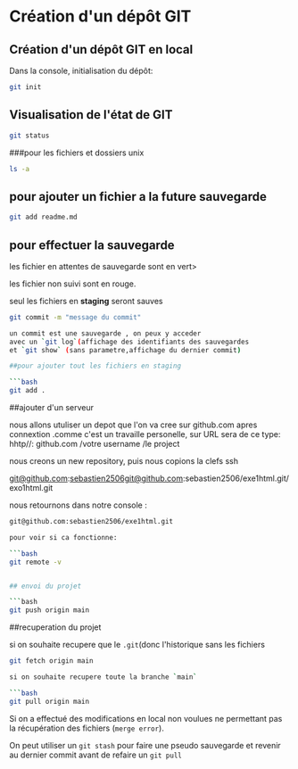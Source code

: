 # Création d'un dépôt GIT

## Création d'un dépôt GIT en local

Dans la console, initialisation du dépôt:

```bash
git init
```
## Visualisation de l'état de GIT

```bash
git status
```
###pour les fichiers et dossiers unix 

```bash
ls -a
```

## pour ajouter un fichier a la future sauvegarde 
```bash
git add readme.md
````
## pour effectuer la sauvegarde 

les fichier en attentes de sauvegarde sont en vert>

les fichier non suivi sont en rouge.

seul les fichiers en **staging** seront sauves

``` bash
git commit -m "message du commit"

un commit est une sauvegarde , on peux y acceder
avec un `git log`(affichage des identifiants des sauvegardes
et `git show` (sans parametre,affichage du dernier commit)

##pour ajouter tout les fichiers en staging

```bash
git add .
```
##ajouter d'un serveur 

nous allons utuliser un depot que l'on va cree sur github.com
apres connextion .comme c'est un travaille personelle, sur URL sera 
de ce type: hhtp//: github.com /votre username /le project 

nous creons un new repository, puis nous copions la clefs ssh 

git@github.com:sebastien2506git@github.com:sebastien2506/exe1html.git/exo1html.git

nous retournons dans notre console :

```bash
git@github.com:sebastien2506/exe1html.git

pour voir si ca fonctionne:

```bash 
git remote -v


## envoi du projet

```bash
git push origin main 
```
##recuperation du projet 

si on souhaite recupere que le `.git`(donc l'historique sans les fichiers

```bash
git fetch origin main

si on souhaite recupere toute la branche `main`

```bash 
git pull origin main 
```

Si on a effectué des modifications en local non voulues ne permettant pas 
la récupération des fichiers (`merge error`).

On peut utiliser un `git stash` pour faire une pseudo sauvegarde et revenir au dernier commit
avant de refaire un `git pull`

